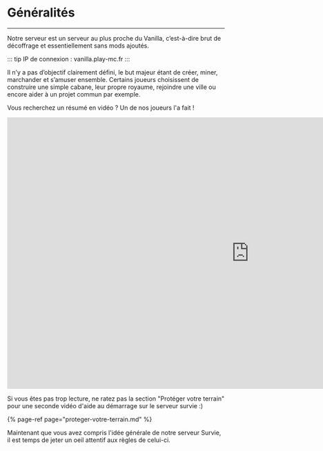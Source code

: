 # Généralités

------

Notre serveur est un serveur au plus proche du Vanilla, c’est-à-dire brut de décoffrage et essentiellement sans mods ajoutés.

::: tip IP de connexion :
vanilla.play-mc.fr
:::

Il n’y a pas d’objectif clairement défini, le but majeur étant de créer, miner, marchander et s’amuser ensemble. Certains joueurs choisissent de construire une simple cabane, leur propre royaume, rejoindre une ville ou encore aider à un projet commun par exemple.

Vous recherchez un résumé en vidéo ? Un de nos joueurs l'a fait !

<iframe width="1120" height="630"
  src="https://www.youtube.com/embed/SxMJ_jLrQ7c" frameborder="0"
  allow="encrypted-media"
  allowfullscreen>
</iframe>

Si vous êtes pas trop lecture, ne ratez pas la section "Protéger votre terrain" pour une seconde vidéo d'aide au démarrage sur le serveur survie :\)

{% page-ref page="proteger-votre-terrain.md" %}

Maintenant que vous avez compris l'idée générale de notre serveur Survie, il est temps de jeter un oeil attentif aux règles de celui-ci.

